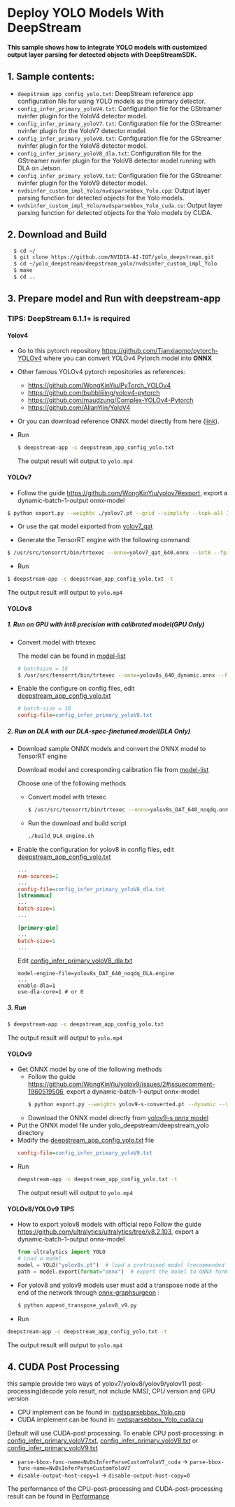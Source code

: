 # Deploy YOLO Models With DeepStream #

**This sample shows how to integrate YOLO models with customized output layer parsing for detected objects with DeepStreamSDK.**

## 1. Sample contents: ##
- `deepstream_app_config_yolo.txt`: DeepStream reference app configuration file for using YOLO models as the primary detector.
- `config_infer_primary_yoloV4.txt`: Configuration file for the GStreamer nvinfer plugin for the YoloV4 detector model.
- `config_infer_primary_yoloV7.txt`: Configuration file for the GStreamer nvinfer plugin for the YoloV7 detector model.
- `config_infer_primary_yoloV8.txt`: Configuration file for the GStreamer nvinfer plugin for the YoloV8 detector model.
- `config_infer_primary_yoloV8_dla.txt`: Configuration file for the GStreamer nvinfer plugin for the YoloV8 detector model running with DLA on Jetson.
- `config_infer_primary_yoloV9.txt`: Configuration file for the GStreamer nvinfer plugin for the YoloV9 detector model.
- `nvdsinfer_custom_impl_Yolo/nvdsparsebbox_Yolo.cpp`: Output layer parsing function for detected objects for the Yolo models.
- `nvdsinfer_custom_impl_Yolo/nvdsparsebbox_Yolo_cuda.cu`: Output layer parsing function for detected objects for the Yolo models by CUDA.

## 2. Download and Build ##

```sh
  $ cd ~/
  $ git clone https://github.com/NVIDIA-AI-IOT/yolo_deepstream.git
  $ cd ~/yolo_deepstream/deepstream_yolo/nvdsinfer_custom_impl_Yolo
  $ make
  $ cd ..
```

## 3. Prepare model and Run with deepstream-app ##

### TIPS: DeepStream 6.1.1+ is required ###

#### Yolov4 

- Go to this pytorch repository <https://github.com/Tianxiaomo/pytorch-YOLOv4> where you can convert YOLOv4 Pytorch model into **ONNX**
- Other famous YOLOv4 pytorch repositories as references:
  - <https://github.com/WongKinYiu/PyTorch_YOLOv4>
  - <https://github.com/bubbliiiing/yolov4-pytorch>
  - <https://github.com/maudzung/Complex-YOLOv4-Pytorch>
  - <https://github.com/AllanYiin/YoloV4>
- Or you can download reference ONNX model directly from here ([link](https://nvidia.box.com/s/achcifjwl1ac99tdvfwtfmxgec5d0pro)).  

- Run
  ```bash
  $ deepstream-app -c deepstream_app_config_yolo.txt
  ```
  The output result will output to `yolo.mp4`

#### YOLOv7
- Follow the guide https://github.com/WongKinYiu/yolov7#export, export a dynamic-batch-1-output onnx-model

```bash
$ python export.py --weights ./yolov7.pt --grid --simplify --topk-all 100 --iou-thres 0.65 --conf-thres 0.35 --img-size 640 640 --dynamic-batch
```

- Or use the qat model exported from [yolov7_qat](../yolov7_qat/README.md)

- Generate the TensorRT engine with the following command:

```bash
$ /usr/src/tensorrt/bin/trtexec --onnx=yolov7_qat_640.onnx --int8 --fp16 --minShapes=images:1x3x640x640 --optShapes=images:8x3x640x640 --maxShapes=images:16x3x640x640 --saveEngine=yolov7_qat_640_gpu_b16.engine
```

- Run
```bash
$ deepstream-app -c deepstream_app_config_yolo.txt -t
```
The output result will output to `yolo.mp4`

#### YOLOv8
##### 1. Run on GPU with int8 precision with calibrated model(GPU Only)
- Convert model with trtexec

  The model can be found in [model-list](../README.md#model-list)

  ```bash
  # batchsize = 16
  $ /usr/src/tensorrt/bin/trtexec --onnx=yolov8s_640_dynamic.onnx --fp16 --int8 --verbose --calib=yolov8s_gpu_precision_config_calib.cache --saveEngine=yolov8s_ptq_640_gpu_b16.engine --minShapes=x.1:16x3x640x640 --optShapes=x.1:16x3x640x640 --maxShapes=x.1:16x3x640x640 --precisionConstraints=obey --layerPrecisions=Split_36:fp16,Reshape_37:fp16,Transpose_38:fp16,Softmax_39:fp16,Conv_41:fp16,Sub_64:fp16,Concat_65:fp16,Mul_67:fp16,Sigmoid_68:fp16,Concat_69:fp16
  ```

- Enable the configure on config files, edit [deepstream_app_config_yolo.txt](./deepstream_app_config_yolo.txt)
  ```ini
  # batch-size = 16
  config-file=config_infer_primary_yoloV8.txt
  ```

##### 2. Run on DLA with our DLA-spec-finetuned model(DLA Only)
- Download sample ONNX models and convert the ONNX model to TensorRT engine 

  Download model and coresponding calibration file from [model-list](../README.md#model-list)

  Choose one of the following methods

  * Convert model with trtexec

      ```bash
      $ /usr/src/tensorrt/bin/trtexec --onnx=yolov8s_DAT_640_noqdq.onnx --fp16 --int8 --verbose --calib=yolov8s_DAT_precision_config_calib.cache --precisionConstraints=obey --layerPrecisions=Split_36:fp16,Reshape_37:fp16,Transpose_38:fp16,Softmax_39:fp16,Conv_41:fp16,Sub_64:fp16,Concat_65:fp16,Mul_67:fp16,Sigmoid_68:fp16,Concat_69:fp16 --saveEngine=yolov8s_DAT_640_noqdq_DLA.engine --useDLACore=0 --allowGPUFallback
      ```

  * Run the download and build script

    ```bash
    ./build_DLA_engine.sh
    ```

- Enable the configuration for yolov8 in config files, edit [deepstream_app_config_yolo.txt](./deepstream_app_config_yolo.txt)

  ```ini
  ...
  num-sources=1
  ...
  config-file=config_infer_primary_yoloV8_dla.txt
  [streammux]
  ...
  batch-size=1
  ...

  [primary-gie]
  ...
  batch-size=1
  ...
  ```

  Edit [config_infer_primary_yoloV8_dla.txt](./config_infer_primary_yoloV8_dla.txt)
  ```
  model-engine-file=yolov8s_DAT_640_noqdq_DLA.engine
  ...
  enable-dla=1
  use-dla-core=1 # or 0
  ```

##### 3. Run
  ```bash
  $ deepstream-app -c deepstream_app_config_yolo.txt
  ```
  The output result will output to `yolo.mp4`

#### YOLOv9
- Get ONNX model by one of the following methods
  * Follow the guide https://github.com/WongKinYiu/yolov9/issues/2#issuecomment-1960519506, export a dynamic-batch-1-output onnx-model
    ```bash
    $ python export.py --weights yolov9-s-converted.pt --dynamic --include onnx
    ```
  * Download the ONNX model directly from [yolov9-s onnx model](https://nvidia.box.com/s/dzch7bx0xlap4hoc5nk9huy72w33wbc9)
- Put the ONNX model file under yolo_deepstream/deepstream_yolo directory
- Modify the [deepstream_app_config_yolo.txt](./deepstream_app_config_yolo.txt) file
  ```ini
  config-file=config_infer_primary_yoloV9.txt
  ```
- Run
  ```bash
  deepstream-app -c deepstream_app_config_yolo.txt -t
  ```
  The output result will output to `yolo.mp4`

#### YOLOv8/YOLOv9 TIPS

 - How to export yolov8 models with official repo
 Follow the guide https://github.com/ultralytics/ultralytics/tree/v8.2.103, export a dynamic-batch-1-output onnx-model

    ```python
    from ultralytics import YOLO
    # Load a model
    model = YOLO("yolov8s.pt")  # load a pretrained model (recommended for training)
    path = model.export(format="onnx")  # export the model to ONNX format
    ```

 - For yolov8 and yolov9 models user must add a transpose node at the end of the network through [onnx-graphsurgeon](https://github.com/NVIDIA/TensorRT/tree/release/9.2/tools/onnx-graphsurgeon) :
    ```bash
    $ python append_transpose_yolov8_v9.py
    ```

- Run
```bash
deepstream-app -c deepstream_app_config_yolo.txt -t
```
The output result will output to `yolo.mp4`

## 4. CUDA Post Processing

this sample provide two ways of yolov7/yolov8/yolov9/yolov11 post-processing(decode yolo result, not include NMS), CPU version and GPU version
- CPU implement can be found in: [nvdsparsebbox_Yolo.cpp](nvdsinfer_custom_impl_Yolo/nvdsparsebbox_Yolo.cpp)
- CUDA implement can be found in: [nvdsparsebbox_Yolo_cuda.cu](nvdsinfer_custom_impl_Yolo/nvdsparsebbox_Yolo_cuda.cu)

Default will use CUDA-post processing. To enable CPU post-processing:
in [config_infer_primary_yoloV7.txt](config_infer_primary_yoloV7.txt), [config_infer_primary_yoloV8.txt](config_infer_primary_yoloV8.txt) or  [config_infer_primary_yoloV9.txt](config_infer_primary_yoloV9.txt)

- `parse-bbox-func-name=NvDsInferParseCustomYoloV7_cuda` -> `parse-bbox-func-name=NvDsInferParseCustomYoloV7`
- `disable-output-host-copy=1` -> `disable-output-host-copy=0`

The performance of the CPU-post-processing and CUDA-post-processing result can be found in [Performance](../#Performance)

